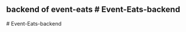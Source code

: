 ## backend of event-eats #   E v e n t - E a t s - b a c k e n d  
 #   E v e n t - E a t s - b a c k e n d  
 